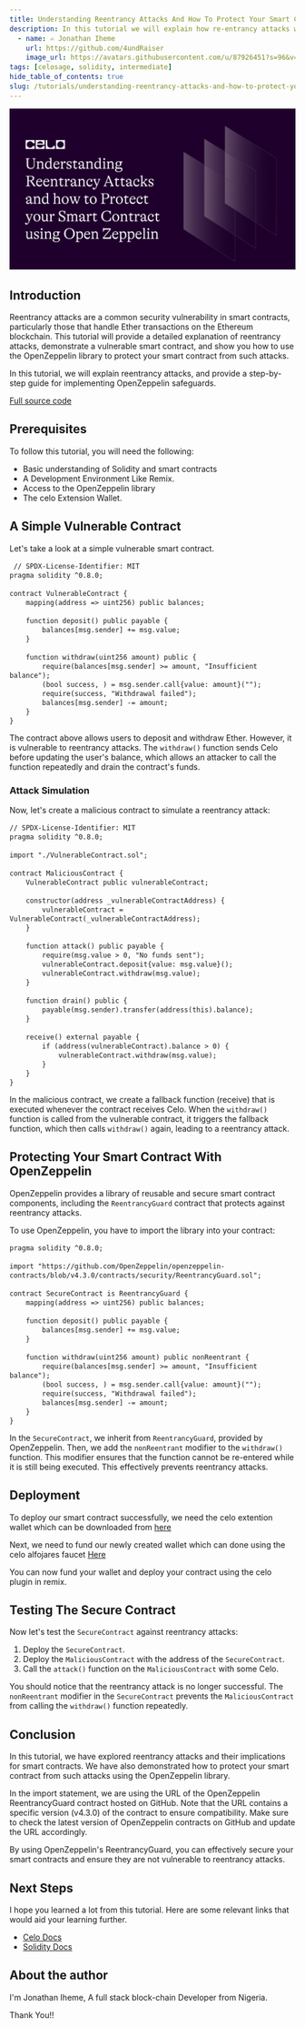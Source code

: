 ```yaml
---
title: Understanding Reentrancy Attacks And How To Protect Your Smart Contract Using Open Zeppelin
description: In this tutorial we will explain how re-entrancy attacks work. And how to protect your smartcontract from such attacks
  - name: ✍️ Jonathan Iheme
    url: https://github.com/4undRaiser
    image_url: https://avatars.githubusercontent.com/u/87926451?s=96&v=4
tags: [celosage, solidity, intermediate]
hide_table_of_contents: true
slug: /tutorials/understanding-reentrancy-attacks-and-how-to-protect-your-smart-contract-using-open-zeppelin
---
```


![header](../../src/data-tutorials/showcase/intermediate/understanding-reentrancy-attacks-and-how-to-protect-your-smart-contract-using-open-zeppelin.png)

## Introduction

Reentrancy attacks are a common security vulnerability in smart contracts, particularly those that handle Ether transactions on the Ethereum blockchain. This tutorial will provide a detailed explanation of reentrancy attacks, demonstrate a vulnerable smart contract, and show you how to use the OpenZeppelin library to protect your smart contract from such attacks.

In this tutorial, we will explain reentrancy attacks, and provide a step-by-step guide for implementing OpenZeppelin safeguards.

[Full source code](https://github.com/4undRaiser/https://github.com/4undRaiser/reentrancy-repo)

## Prerequisites

To follow this tutorial, you will need the following:

- Basic understanding of Solidity and smart contracts
- A Development Environment Like Remix.
- Access to the OpenZeppelin library
- The celo Extension Wallet.

## A Simple Vulnerable Contract

Let's take a look at a simple vulnerable smart contract.

```solidity
 // SPDX-License-Identifier: MIT
pragma solidity ^0.8.0;

contract VulnerableContract {
    mapping(address => uint256) public balances;

    function deposit() public payable {
        balances[msg.sender] += msg.value;
    }

    function withdraw(uint256 amount) public {
        require(balances[msg.sender] >= amount, "Insufficient balance");
        (bool success, ) = msg.sender.call{value: amount}("");
        require(success, "Withdrawal failed");
        balances[msg.sender] -= amount;
    }
}
```

The contract above allows users to deposit and withdraw Ether. However, it is vulnerable to reentrancy attacks. The `withdraw()` function sends Celo before updating the user's balance, which allows an attacker to call the function repeatedly and drain the contract's funds.

### Attack Simulation

Now, let's create a malicious contract to simulate a reentrancy attack:

```solidity
// SPDX-License-Identifier: MIT
pragma solidity ^0.8.0;

import "./VulnerableContract.sol";

contract MaliciousContract {
    VulnerableContract public vulnerableContract;

    constructor(address _vulnerableContractAddress) {
        vulnerableContract = VulnerableContract(_vulnerableContractAddress);
    }

    function attack() public payable {
        require(msg.value > 0, "No funds sent");
        vulnerableContract.deposit{value: msg.value}();
        vulnerableContract.withdraw(msg.value);
    }

    function drain() public {
        payable(msg.sender).transfer(address(this).balance);
    }

    receive() external payable {
        if (address(vulnerableContract).balance > 0) {
            vulnerableContract.withdraw(msg.value);
        }
    }
}
```

In the malicious contract, we create a fallback function (receive) that is executed whenever the contract receives Celo. When the `withdraw()` function is called from the vulnerable contract, it triggers the fallback function, which then calls `withdraw()` again, leading to a reentrancy attack.

## Protecting Your Smart Contract With OpenZeppelin

OpenZeppelin provides a library of reusable and secure smart contract components, including the `ReentrancyGuard` contract that protects against reentrancy attacks.

To use OpenZeppelin, you have to import the library into your contract:

```solidity
pragma solidity ^0.8.0;

import "https://github.com/OpenZeppelin/openzeppelin-contracts/blob/v4.3.0/contracts/security/ReentrancyGuard.sol";

contract SecureContract is ReentrancyGuard {
    mapping(address => uint256) public balances;

    function deposit() public payable {
        balances[msg.sender] += msg.value;
    }

    function withdraw(uint256 amount) public nonReentrant {
        require(balances[msg.sender] >= amount, "Insufficient balance");
        (bool success, ) = msg.sender.call{value: amount}("");
        require(success, "Withdrawal failed");
        balances[msg.sender] -= amount;
    }
}
```

In the `SecureContract`, we inherit from `ReentrancyGuard`, provided by OpenZeppelin. Then, we add the `nonReentrant` modifier to the `withdraw()` function. This modifier ensures that the function cannot be re-entered while it is still being executed. This effectively prevents reentrancy attacks.

## Deployment

To deploy our smart contract successfully, we need the celo extention wallet which can be downloaded from [here](https://chrome.google.com/webstore/detail/celoextensionwallet/kkilomkmpmkbdnfelcpgckmpcaemjcdh?hl=en)

Next, we need to fund our newly created wallet which can done using the celo alfojares faucet [Here](https://celo.org/developers/faucet)

You can now fund your wallet and deploy your contract using the celo plugin in remix.

## Testing The Secure Contract

Now let's test the `SecureContract` against reentrancy attacks:

1. Deploy the `SecureContract`.
2. Deploy the `MaliciousContract` with the address of the `SecureContract`.
3. Call the `attack()` function on the `MaliciousContract` with some Celo.

You should notice that the reentrancy attack is no longer successful. The `nonReentrant` modifier in the `SecureContract` prevents the `MaliciousContract` from calling the `withdraw()` function repeatedly.

## Conclusion

In this tutorial, we have explored reentrancy attacks and their implications for smart contracts. We have also demonstrated how to protect your smart contract from such attacks using the OpenZeppelin library.

In the import statement, we are using the URL of the OpenZeppelin ReentrancyGuard contract hosted on GitHub. Note that the URL contains a specific version (v4.3.0) of the contract to ensure compatibility. Make sure to check the latest version of OpenZeppelin contracts on GitHub and update the URL accordingly.

By using OpenZeppelin's ReentrancyGuard, you can effectively secure your smart contracts and ensure they are not vulnerable to reentrancy attacks.

## Next Steps

I hope you learned a lot from this tutorial. Here are some relevant links that would aid your learning further.

- [Celo Docs](https://docs.celo.org/)
- [Solidity Docs](https://docs.soliditylang.org/en/v0.8.17/)

## About the author

I'm Jonathan Iheme, A full stack block-chain Developer from Nigeria.

Thank You!!
